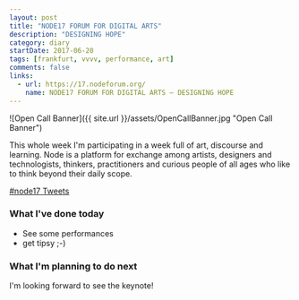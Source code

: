 ```yaml
---
layout: post
title: "NODE17 FORUM FOR DIGITAL ARTS"
description: "DESIGNING HOPE"
category: diary
startDate: 2017-06-20
tags: [frankfurt, vvvv, performance, art]
comments: false
links:
  - url: https://17.nodeforum.org/
    name: NODE17 FORUM FOR DIGITAL ARTS – DESIGNING HOPE
---
```


![Open Call Banner]({{ site.url }}/assets/OpenCallBanner.jpg "Open Call Banner")

This whole week I'm participating in a week full of art, discourse and learning. 
Node is a platform for exchange among artists, designers and technologists, thinkers, practitioners and curious people of all ages who like to think beyond their daily scope.

<a class="twitter-timeline" data-dnt="true" href="https://twitter.com/hashtag/node17" data-widget-id="879723576584228864">#node17 Tweets</a>
<script>!function(d,s,id){var js,fjs=d.getElementsByTagName(s)[0],p=/^http:/.test(d.location)?'http':'https';if(!d.getElementById(id)){js=d.createElement(s);js.id=id;js.src=p+"://platform.twitter.com/widgets.js";fjs.parentNode.insertBefore(js,fjs);}}(document,"script","twitter-wjs");</script>
          
### What I've done today
* See some performances
* get tipsy ;-)

### What I'm planning to do next
I'm looking forward to see the keynote!

